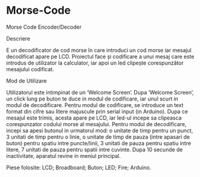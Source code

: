 # Morse-Code
Morse Code Encoder/Decoder

Descriere

E un decodificator de cod morse în care introduci un cod morse iar mesajul decodificat apare pe LCD. 
Proiectul face și codificare a unui mesaj care este introdus de utilizator la calculator, iar apoi un led clipește corespunzător mesajului codificat.

Mod de Utilizare

Utilizatorul este intimpinat de un ‘Welcome Screen’.
Dupa ‘Welcome Screen’, un click lung pe buton te duce in modul de codificare, iar unul scurt in modul de decodificare. 
Pentru modul de codificare, se introduce un text format din cifre sau litere majuscule prin serial input (in Arduino). Dupa ce mesajul este trimis, acesta apare pe LCD, iar led-ul incepe sa clipeasca corespunzator codului morse al mesajului.
Pentru modul de decodificare, incepi sa apesi butonul in urmatorul mod: o unitate de timp pentru un punct, 3 unitati de timp pentru o linie, o unitate de timp de pauza (intre apasari de buton) pentru spatiu intre puncte/linii, 3 unitati de pauza pentru spatiu intre litere, 7 unitati de pauza pentru spatii intre cuvinte. 
Dupa 10 secunde de inactivitate, aparatul revine in meniul principal.

Piese folosite:
LCD;
Broadboard;
Buton;
LED;
Fire;
Arduino.
